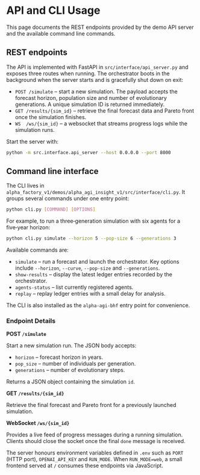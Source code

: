 # API and CLI Usage

This page documents the REST endpoints provided by the demo API server and the available command line commands.

## REST endpoints

The API is implemented with FastAPI in `src/interface/api_server.py` and exposes three routes when running.
The orchestrator boots in the background when the server starts and is gracefully shut down on exit:

- `POST /simulate` – start a new simulation. The payload accepts the forecast horizon, population size and number of evolutionary generations. A unique simulation ID is returned immediately.
- `GET /results/{sim_id}` – retrieve the final forecast data and Pareto front once the simulation finishes.
- `WS  /ws/{sim_id}` – a websocket that streams progress logs while the simulation runs.

Start the server with:

```bash
python -m src.interface.api_server --host 0.0.0.0 --port 8000
```

## Command line interface

The CLI lives in `alpha_factory_v1/demos/alpha_agi_insight_v1/src/interface/cli.py`. It groups several commands under one entry point:

```bash
python cli.py [COMMAND] [OPTIONS]
```

For example, to run a three‑generation simulation with six agents for a
five‑year horizon:

```bash
python cli.py simulate --horizon 5 --pop-size 6 --generations 3
```

Available commands are:

- `simulate` – run a forecast and launch the orchestrator. Key options include `--horizon`, `--curve`, `--pop-size` and `--generations`.
- `show-results` – display the latest ledger entries recorded by the orchestrator.
- `agents-status` – list currently registered agents.
- `replay` – replay ledger entries with a small delay for analysis.

The CLI is also installed as the `alpha-agi-bhf` entry point for convenience.

### Endpoint Details

**POST `/simulate`**

Start a new simulation run. The JSON body accepts:

- `horizon` – forecast horizon in years.
- `pop_size` – number of individuals per generation.
- `generations` – number of evolutionary steps.

Returns a JSON object containing the simulation `id`.

**GET `/results/{sim_id}`**

Retrieve the final forecast and Pareto front for a previously launched simulation.

**WebSocket `/ws/{sim_id}`**

Provides a live feed of progress messages during a running simulation. Clients should close the socket once the final `done` message is received.

The server honours environment variables defined in `.env` such as `PORT` (HTTP port), `OPENAI_API_KEY` and `RUN_MODE`. When `RUN_MODE=web`, a small frontend served at `/` consumes these endpoints via JavaScript.
